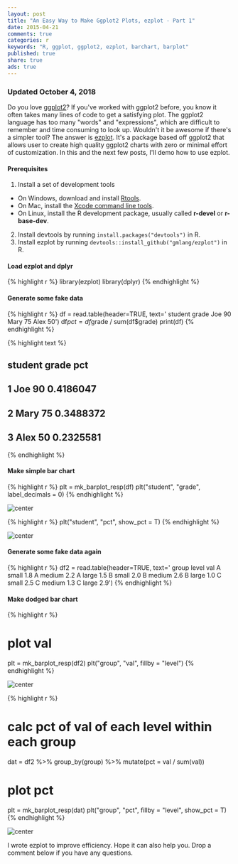 ```yaml
---
layout: post
title: "An Easy Way to Make Ggplot2 Plots, ezplot - Part 1"
date: 2015-04-21 
comments: true
categories: r
keywords: "R, ggplot, ggplot2, ezplot, barchart, barplot"
published: true
share: true
ads: true
---
```


### Updated October 4, 2018

Do you love [ggplot2](http://ggplot2.org)? If you've worked with ggplot2 before, you know 
it often takes many lines of code to get a satisfying plot. The ggplot2 language has too many "words" and "expressions", which are difficult to remember and time consuming to look up. Wouldn't it be awesome if there's a simpler tool? The answer is [ezplot](https://github.com/gmlang/ezplot). It's a package based off ggplot2 that allows user to create high quality ggplot2 charts with zero or minimal effort of customization. In this and the next few posts, I'll demo how to use ezplot.

#### Prerequisites
1. Install a set of development tools
* On Windows, download and install [Rtools](http://cran.r-project.org/bin/windows/Rtools/). 
* On Mac, install the [Xcode command line tools](https://developer.apple.com/downloads). 
* On Linux, install the R development package, usually called **r-devel** or **r-base-dev**.
2. Install devtools by running `install.packages("devtools")` in R.
3. Install ezplot by running `devtools::install_github("gmlang/ezplot")` in R.

#### Load ezplot and dplyr

{% highlight r %}
library(ezplot)
library(dplyr)
{% endhighlight %}

#### Generate some fake data

{% highlight r %}
df = read.table(header=TRUE, text='
student grade
Joe 90
Mary 75
Alex 50')
df$pct = df$grade / sum(df$grade)
print(df)
{% endhighlight %}



{% highlight text %}
##   student grade       pct
## 1     Joe    90 0.4186047
## 2    Mary    75 0.3488372
## 3    Alex    50 0.2325581
{% endhighlight %}

#### Make simple bar chart

{% highlight r %}
plt = mk_barplot_resp(df)
plt("student", "grade", label_decimals = 0) 
{% endhighlight %}

![center](/../figs/2015-04-21-an-easy-way-to-make-ggplot2-plots-ezplot-part1/unnamed-chunk-3-1.png)

{% highlight r %}
plt("student", "pct", show_pct = T) 
{% endhighlight %}

![center](/../figs/2015-04-21-an-easy-way-to-make-ggplot2-plots-ezplot-part1/unnamed-chunk-3-2.png)

#### Generate some fake data again

{% highlight r %}
df2 = read.table(header=TRUE, text='
group level val
A      small 1.8
A      medium 2.2
A      large 1.5
B      small 2.0
B      medium 2.6
B      large 1.0
C      small 2.5
C      medium 1.3
C      large 2.9')
{% endhighlight %}

#### Make dodged bar chart

{% highlight r %}
# plot val 
plt = mk_barplot_resp(df2)
plt("group", "val", fillby = "level") 
{% endhighlight %}

![center](/../figs/2015-04-21-an-easy-way-to-make-ggplot2-plots-ezplot-part1/unnamed-chunk-5-1.png)

{% highlight r %}
# calc pct of val of each level within each group
dat = df2 %>% group_by(group) %>% mutate(pct = val / sum(val))

# plot pct
plt = mk_barplot_resp(dat)
plt("group", "pct", fillby = "level", show_pct = T)
{% endhighlight %}

![center](/../figs/2015-04-21-an-easy-way-to-make-ggplot2-plots-ezplot-part1/unnamed-chunk-5-2.png)

I wrote ezplot to improve efficiency. Hope it can also help you. Drop a comment below if you have any questions. 

